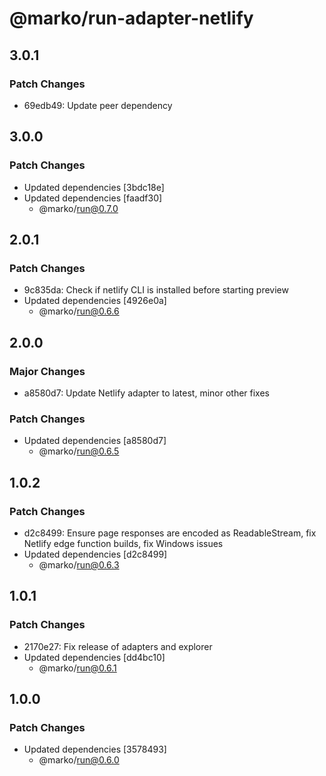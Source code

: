 # @marko/run-adapter-netlify

## 3.0.1

### Patch Changes

- 69edb49: Update peer dependency

## 3.0.0

### Patch Changes

- Updated dependencies [3bdc18e]
- Updated dependencies [faadf30]
  - @marko/run@0.7.0

## 2.0.1

### Patch Changes

- 9c835da: Check if netlify CLI is installed before starting preview
- Updated dependencies [4926e0a]
  - @marko/run@0.6.6

## 2.0.0

### Major Changes

- a8580d7: Update Netlify adapter to latest, minor other fixes

### Patch Changes

- Updated dependencies [a8580d7]
  - @marko/run@0.6.5

## 1.0.2

### Patch Changes

- d2c8499: Ensure page responses are encoded as ReadableStream, fix Netlify edge function builds, fix Windows issues
- Updated dependencies [d2c8499]
  - @marko/run@0.6.3

## 1.0.1

### Patch Changes

- 2170e27: Fix release of adapters and explorer
- Updated dependencies [dd4bc10]
  - @marko/run@0.6.1

## 1.0.0

### Patch Changes

- Updated dependencies [3578493]
  - @marko/run@0.6.0

